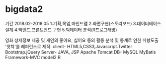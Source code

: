 # bigdata2

 
 기간 2018.02-2018.05
 1.기획,목업,마인드맵 
 2.화면구현(스토리보드)
 3.데이터베이스 설계
 4.백앤드,프론트앤드 구현
 5.빅데이터 분석(R프로그래밍)
 
 영화 상세정보 제공 및 개인의 좋아요, 싫어요 등의 활동 분석 및 통계로 인한 취향도출
 '왓챠'를 레퍼런스로 제작.
 client- HTML5,CSS3,Javascript.Twitter Bootstrap.jQuery
 Server- JAVA, JSP
 Apache Tomcat
 DB- MySQL
 MyBatis
 Framework-MVC model2
 R
